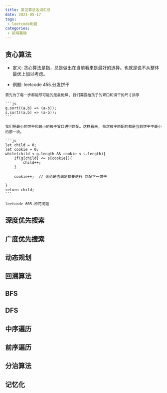 ```yaml
---
title: 常见算法名词汇总
date: 2021-05-17
tags:
 - leetcode刷题
categories:
 - 前端基础
---
```


## 贪心算法

   - 定义: 
     贪心算法是指，总是做出在当前看来是最好的选择。也就是说不从整体最优上加以考虑。

   - 例题:
    leetcode 455.分发饼干

    首先为了每一步都能尽可能的是最优解, 我们需要给孩子的胃口和饼干的尺寸排序

    ```js
    g.sort((a,b) => (a-b));
    s.sort((a,b) => (a-b));
    ```

    我们把最小的饼干和最小的孩子胃口进行匹配。这样看来, 每次孩子匹配的都是当前饼干中最小的那一块。

    ```js
    let child = 0; 
    let cookie = 0;
    while(child < g.length && cookie < s.length){
        if(g[child] <= s[cookie]){
            child++;
        }

        cookie++;  // 无论是否满足都要进行 匹配下一饼干

    }
    return child;
    ```

    leetcode 605.种花问题

    



## 深度优先搜索



## 广度优先搜索



## 动态规划



## 回溯算法



## BFS


## DFS


## 中序遍历

 
## 前序遍历


## 分治算法


## 记忆化

